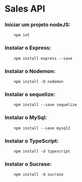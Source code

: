 # Sales API

### Iniciar um projeto nodeJS:
```
    npm int
```

### Instalar o Express:
```
    npm install express --save
```
### Instalar o Nodemon:
```
    npm install -D nodemon
```

### Instalar o sequelize:
```
    npm install --save sequelize
```

### Instalar o MySql:
```
    npm install --save mysql2
```

### Instalar o TypeScript:
```
    npm install -d typescript
```

### Instalar o Sucrase:
```
    npm install -d sucrase
```